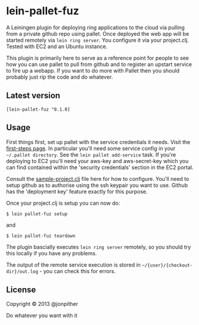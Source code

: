# lein-pallet-fuz

A Leiningen plugin for deploying ring applications to the cloud via pulling from a private github repo using pallet. Once deployed the web app will be started remotely via `lein ring server`. You configure it via your project.clj. Tested with EC2 and an Ubuntu instance.

This plugin is primarily here to serve as a reference point for people to see how you can use pallet to pull from github and to register an upstart service to fire up a webapp. If you want to do more with Pallet then you should probably just rip the code and do whatever.

## Latest version

`[lein-pallet-fuz "0.1.0]`

## Usage

First things first, set up pallet with the service credentials it needs. Visit the [first-steps page](http://palletops.com/doc/first-steps/). In particular you'll need some service config in your `~/.pallet directory`. See the `lein pallet add-service` task. If you're deploying to EC2 you'll need your aws-key and aws-secret-key which you can find contained within the 'security credentials' section in the EC2 portal.

Consult the [sample-project.clj](https://github.com/jonpither/lein-pallet-fuz/blob/master/sample-project.clj) file here for how to configure. You'll need to setup github as to authorise using the ssh keypair you want to use. Github has the 'deployment key' feature exactly for this purpose.

Once your project.clj is setup you can now do:

    $ lein pallet-fuz setup

and

	$ lein pallet-fuz teardown


The plugin bascially executes `lein ring server` remotely, so you should try this locally if you have any problems.

The output of the remote service execution is stored in `~/{user}/{checkout-dir}/out.log` - you can check this for errors.

## License

Copyright © 2013 @jonpither

Do whatever you want with it

